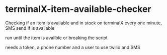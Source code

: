 # terminalX-item-available-checker

Checking if an item is available and in stock on terminalX every one minute, SMS send if is available

run until the item is availble or breaking the script

needs a token, a phone number and a user to use twilio and SMS
